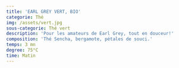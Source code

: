 ```yaml
---
title: 'EARL GREY VERT, BIO'
categorie: Thé
img: /assets/vert.jpg
sous-categorie: Thé vert
description: 'Pour les amateurs de Earl Grey, tout en douceur!'
composition: 'Thé Sencha, bergamote, pétales de souci.'
temps: 3 mn
degree: 75°C
time: Matin
---
```


